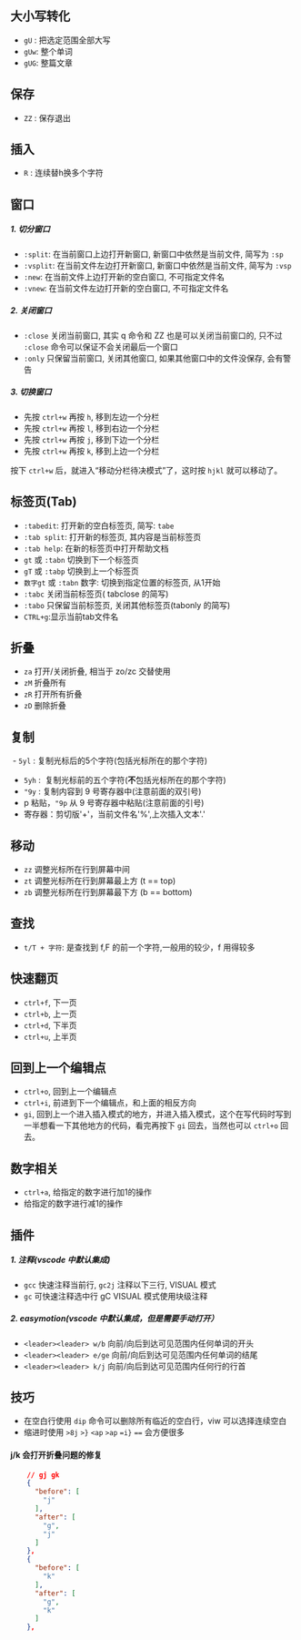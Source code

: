 ## 大小写转化
- `gU` : 把选定范围全部大写
- `gUw`: 整个单词
- `gUG`: 整篇文章

## 保存
- `ZZ` : 保存退出

## 插入
- `R` : 连续替h换多个字符

## 窗口
##### 1. 切分窗口
-   `:split`: 在当前窗口上边打开新窗口, 新窗口中依然是当前文件, 简写为 `:sp`
-   `:vsplit`: 在当前文件左边打开新窗口, 新窗口中依然是当前文件, 简写为 `:vsp`
-   `:new`: 在当前文件上边打开新的空白窗口, 不可指定文件名
-   `:vnew`: 在当前文件左边打开新的空白窗口, 不可指定文件名

#####  2. 关闭窗口
-   `:close` 关闭当前窗口, 其实 q 命令和 ZZ 也是可以关闭当前窗口的, 只不过 `:close` 命令可以保证不会关闭最后一个窗口
-   `:only` 只保留当前窗口, 关闭其他窗口, 如果其他窗口中的文件没保存, 会有警告

##### 3. 切换窗口
-   先按 `ctrl+w` 再按 `h`, 移到左边一个分栏
-   先按 `ctrl+w` 再按 `l`, 移到右边一个分栏
-   先按 `ctrl+w` 再按 `j`, 移到下边一个分栏
-   先按 `ctrl+w` 再按 `k`, 移到上边一个分栏

按下 `ctrl+w` 后，就进入“移动分栏待决模式”了，这时按 `hjkl` 就可以移动了。

## 标签页(Tab)

-   `:tabedit`: 打开新的空白标签页, 简写: `tabe`
-   `:tab split`: 打开新的标签页, 其内容是当前标签页
-   `:tab help`: 在新的标签页中打开帮助文档
-   `gt` 或 `:tabn` 切换到下一个标签页
-   `gT` 或 `:tabp` 切换到上一个标签页
-   `数字gt` 或 `:tabn` 数字: 切换到指定位置的标签页, 从1开始
-   `:tabc` 关闭当前标签页( tabclose 的简写)
-   `:tabo` 只保留当前标签页, 关闭其他标签页(tabonly 的简写)
-   `CTRL+g`:显示当前tab文件名

## 折叠
-   `za` 打开/关闭折叠, 相当于 zo/zc 交替使用
-   `zM` 折叠所有
-   `zR` 打开所有折叠
-   `zD` 删除折叠

## 复制
 - `5yl` :  复制光标后的5个字符(包括光标所在的那个字符)  
 - `5yh` :  复制光标前的五个字符(**不**包括光标所在的那个字符)
 - `"9y` :  复制内容到 9 号寄存器中(注意前面的双引号) 
 -  p 粘贴，`"9p`  从 9 号寄存器中粘贴(注意前面的引号) 
 -  寄存器：剪切版'+'，当前文件名'%',上次插入文本'.'

## 移动
-   `zz` 调整光标所在行到屏幕中间
-   `zt` 调整光标所在行到屏幕最上方 (t == top)
-   `zb` 调整光标所在行到屏幕最下方 (b == bottom)

## 查找
-  `t/T + 字符`:  是查找到 f,F 的前一个字符,一般用的较少，f 用得较多

## 快速翻页
-   `ctrl+f`, 下一页
-   `ctrl+b`, 上一页
-   `ctrl+d`, 下半页
-   `ctrl+u`, 上半页

## 回到上一个编辑点
-   `ctrl+o`, 回到上一个编辑点
-   `ctrl+i`, 前进到下一个编辑点，和上面的相反方向
-   `gi`, 回到上一个进入插入模式的地方，并进入插入模式，这个在写代码时写到一半想看一下其他地方的代码，看完再按下 `gi` 回去，当然也可以 `ctrl+o` 回去。

## 数字相关
- `ctrl+a`, 给指定的数字进行加1的操作
- 给指定的数字进行减1的操作


## 插件

##### 1. 注释(vscode 中默认集成)
- `gcc` 快速注释当前行, `gc2j` 注释以下三行, VISUAL 模式 
- `gc` 可快速注释选中行 gC VISUAL 模式使用块级注释

##### 2. easymotion(vscode 中默认集成，但是需要手动打开）
- `<leader><leader> w/b` 向前/向后到达可见范围内任何单词的开头
- `<leader><leader> e/ge` 向前/向后到达可见范围内任何单词的结尾 
-  `<leader><leader> k/j` 向前/向后到达可见范围内任何行的行首

## 技巧
- 在空白行使用 `dip` 命令可以删除所有临近的空白行，viw 可以选择连续空白
- 缩进时使用 `>8j`  `>}`  `<ap`  `>ap`  `=i}`  `==` 会方便很多

####  j/k 会打开折叠问题的修复
``` json
    // gj gk
    {
      "before": [
        "j"
      ],
      "after": [
        "g",
        "j"
      ]
    },
    {
      "before": [
        "k"
      ],
      "after": [
        "g",
        "k"
      ]
    },
```
